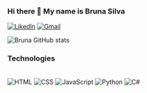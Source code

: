 ### Hi there 👋 My name is Bruna Silva

[![Likedln](https://img.shields.io/badge/LinkedIn-0077B5?style=for-the-badge&logo=linkedin&logoColor=white)](https://www.linkedin.com/in/bruna-silva-pro/)
[![Gmail](https://img.shields.io/badge/LinkedIn-0077B5?style=for-the-badge&logo=linkedin&logoColor=white)](silvabruna.pro@gmail.com)


![Bruna GitHub stats](https://github-readme-stats.vercel.app/api?username=anuraghazra&show_icons=true&theme=dracula)

### Technologies
<div style="display: inline_block"><br/>
  <img align="center" alt="HTML" src="https://img.shields.io/badge/HTML-239120?style=for-the-badge&logo=html5&logoColor=white"/>
    <img align="center" alt="CSS" src="https://img.shields.io/badge/CSS-239120?&style=for-the-badge&logo=css3&logoColor=white"/>
     <img align="center" alt="JavaScript" src="https://img.shields.io/badge/JavaScript-F7DF1E?style=for-the-badge&logo=javascript&logoColor=black"/>
     <img align="center" alt="Python" src="https://img.shields.io/badge/Python-14354C?style=for-the-badge&logo=python&logoColor=white"/>
     <img align="center" alt="C#" src="https://img.shields.io/badge/C%23-239120?style=for-the-badge&logo=c-sharp&logoColor=white"/>
</div>
